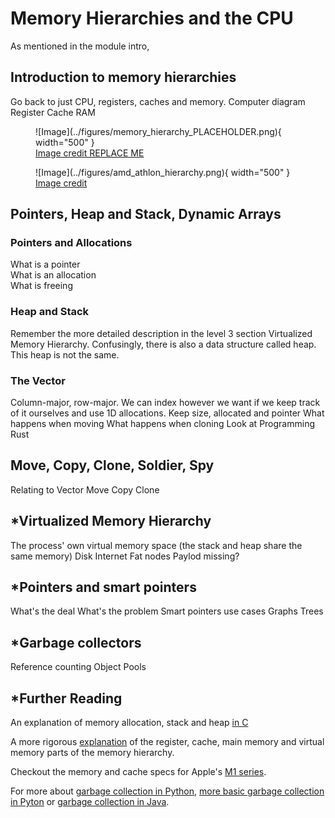 # Memory Hierarchies and the CPU
As mentioned in the module intro,

## Introduction to memory hierarchies
Go back to just CPU, registers, caches and memory.
Computer diagram
Register
Cache
RAM

<figure markdown>
![Image](../figures/memory_hierarchy_PLACEHOLDER.png){ width="500" }
<figcaption>
<a href="https://www.cs.umd.edu/~meesh/411/CA-online/chapter/memory-hierarchy-design-basics/index.html">
Image credit REPLACE ME </a>
</figcaption>
</figure>

<figure markdown>
![Image](../figures/amd_athlon_hierarchy.png){ width="500" }
<figcaption>
<a href="https://en.wikipedia.org/wiki/File:Hwloc.png">
Image credit </a>
</figcaption>
</figure>

## Pointers, Heap and Stack, Dynamic Arrays
### Pointers and Allocations
What is a pointer  
What is an allocation  
What is freeing  

### Heap and Stack
Remember the more detailed description in the level 3 section Virtualized Memory Hierarchy.
Confusingly, there is also a data structure called heap. This heap is not the same.

### The Vector
Column-major, row-major. We can index however we want if we keep track of it ourselves and use 1D allocations.
Keep size, allocated and pointer
What happens when moving
What happens when cloning
Look at Programming Rust

## Move, Copy, Clone, Soldier, Spy
Relating to Vector
Move
Copy
Clone

## \*Virtualized Memory Hierarchy
The process' own virtual memory space (the stack and heap share the same memory)
Disk
Internet
Fat nodes
Paylod missing?

## \*Pointers and smart pointers
What's the deal
What's the problem
Smart pointers use cases
Graphs
Trees

## \*Garbage collectors
Reference counting
Object Pools

## \*Further Reading
An explanation of memory allocation, stack and heap
[in C](https://cs2461-2020.github.io/lectures/dynamic.pdf)

A more rigorous [explanation](http://eceweb.ucsd.edu/~gert/ece30/CN5.pdf)
of the register, cache, main memory and virtual memory parts of the memory hierarchy.

Checkout the memory and cache specs for Apple's [M1 series](https://en.wikipedia.org/wiki/Apple_M1).

For more about
[garbage collection in Python](https://devguide.python.org/internals/garbage-collector/),
[more basic garbage collection in Pyton](https://stackify.com/python-garbage-collection/) or
[garbage collection in Java](https://blogs.oracle.com/javamagazine/post/understanding-garbage-collectors).
